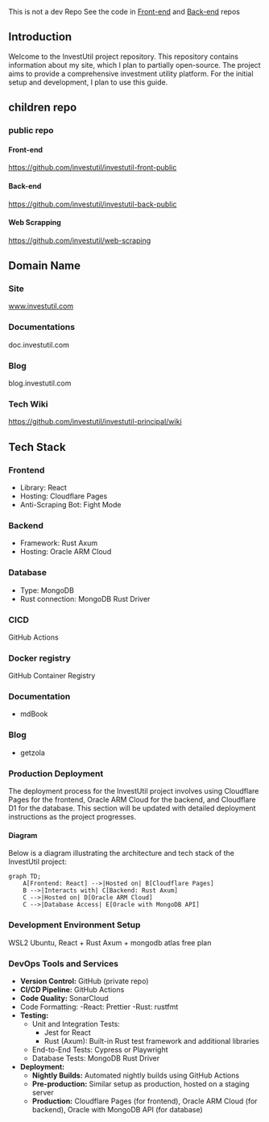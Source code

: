 This is not a dev Repo
See the code in [Front-end](https://github.com/investutil/investutil-front-public) and [Back-end](https://github.com/investutil/investutil-back-public) repos
## Introduction
Welcome to the InvestUtil project repository. This repository contains information about my site, which I plan to partially open-source. The project aims to provide a comprehensive investment utility platform. For the initial setup and development, I plan to use this guide.

## children repo

### public repo
#### Front-end
https://github.com/investutil/investutil-front-public
#### Back-end
https://github.com/investutil/investutil-back-public
#### Web Scrapping
https://github.com/investutil/web-scraping

## Domain Name
### Site
www.investutil.com
### Documentations
doc.investutil.com
### Blog
blog.investutil.com
### Tech Wiki
https://github.com/investutil/investutil-principal/wiki


## Tech Stack

### Frontend

- Library: React
- Hosting: Cloudflare Pages
- Anti-Scraping Bot: Fight Mode
  
### Backend
- Framework: Rust Axum
- Hosting: Oracle ARM Cloud
### Database
- Type: MongoDB
- Rust connection: MongoDB Rust Driver

### CICD
GitHub Actions 

### Docker registry
GitHub Container Registry

### Documentation
- mdBook

### Blog
- getzola
### Production Deployment
The deployment process for the InvestUtil project involves using Cloudflare Pages for the frontend, Oracle ARM Cloud for the backend, and Cloudflare D1 for the database. This section will be updated with detailed deployment instructions as the project progresses.

#### Diagram
Below is a diagram illustrating the architecture and tech stack of the InvestUtil project:

```mermaid
graph TD;
    A[Frontend: React] -->|Hosted on| B[Cloudflare Pages]
    B -->|Interacts with| C[Backend: Rust Axum]
    C -->|Hosted on| D[Oracle ARM Cloud]
    C -->|Database Access| E[Oracle with MongoDB API]
```

### Development Environment Setup
WSL2 Ubuntu, React + Rust Axum + mongodb atlas free plan

### DevOps Tools and Services

- **Version Control:** GitHub (private repo)
- **CI/CD Pipeline:** GitHub Actions
- **Code Quality:** SonarCloud
- Code Formatting:
  -React: Prettier
  -Rust: rustfmt
- **Testing:** 
  - Unit and Integration Tests:
    - Jest for React
    - Rust (Axum): Built-in Rust test framework and additional libraries
  - End-to-End Tests: Cypress or Playwright
  - Database Tests: MongoDB Rust Driver
- **Deployment:**
  - **Nightly Builds:** Automated nightly builds using GitHub Actions
  - **Pre-production:** Similar setup as production, hosted on a staging server
  - **Production:** Cloudflare Pages (for frontend), Oracle ARM Cloud (for backend), Oracle with MongoDB API (for database)
